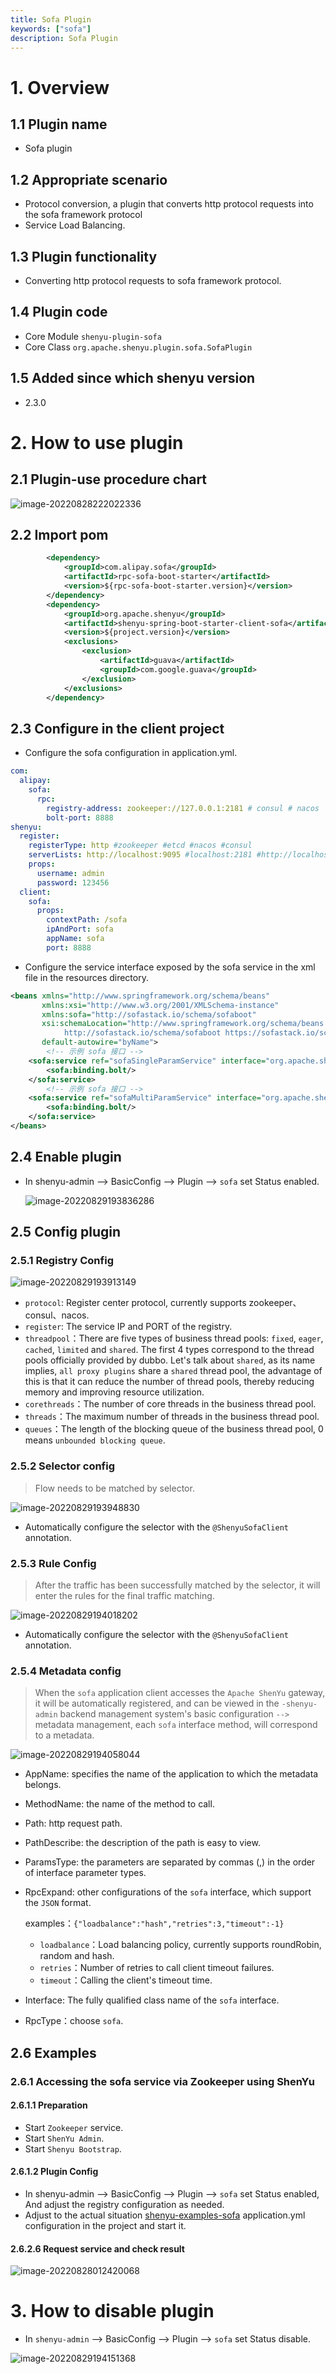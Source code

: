 ```yaml
---
title: Sofa Plugin   
keywords: ["sofa"]
description: Sofa Plugin
---
```


# 1. Overview

## 1.1 Plugin name

- Sofa plugin

## 1.2 Appropriate scenario

- Protocol conversion, a plugin that converts http protocol requests into the sofa framework protocol
- Service Load Balancing.

## 1.3 Plugin functionality

- Converting http protocol requests to sofa framework protocol.

## 1.4 Plugin code

- Core Module `shenyu-plugin-sofa`
- Core Class `org.apache.shenyu.plugin.sofa.SofaPlugin`

## 1.5 Added since which shenyu version

- 2.3.0

# 2. How to use plugin

## 2.1 Plugin-use procedure chart

![image-20220828222022336](/img/shenyu/plugin/sofa/procedure_chart_en.png)

## 2.2 Import pom

```xml
        <dependency>
            <groupId>com.alipay.sofa</groupId>
            <artifactId>rpc-sofa-boot-starter</artifactId>
            <version>${rpc-sofa-boot-starter.version}</version>
        </dependency>
        <dependency>
            <groupId>org.apache.shenyu</groupId>
            <artifactId>shenyu-spring-boot-starter-client-sofa</artifactId>
            <version>${project.version}</version>
            <exclusions>
                <exclusion>
                    <artifactId>guava</artifactId>
                    <groupId>com.google.guava</groupId>
                </exclusion>
            </exclusions>
        </dependency>
```

## 2.3 Configure in the client project

- Configure the sofa configuration in application.yml.

```yaml
com:
  alipay:
    sofa:
      rpc:
        registry-address: zookeeper://127.0.0.1:2181 # consul # nacos
        bolt-port: 8888
shenyu:
  register:
    registerType: http #zookeeper #etcd #nacos #consul
    serverLists: http://localhost:9095 #localhost:2181 #http://localhost:2379 #localhost:8848
    props:
      username: admin
      password: 123456
  client:
    sofa:
      props:
        contextPath: /sofa
        ipAndPort: sofa
        appName: sofa
        port: 8888
```

- Configure the service interface exposed by the sofa service in the xml file in the resources directory.

```xml
<beans xmlns="http://www.springframework.org/schema/beans"
       xmlns:xsi="http://www.w3.org/2001/XMLSchema-instance"
       xmlns:sofa="http://sofastack.io/schema/sofaboot"
       xsi:schemaLocation="http://www.springframework.org/schema/beans http://www.springframework.org/schema/beans/spring-beans.xsd
            http://sofastack.io/schema/sofaboot https://sofastack.io/schema/sofaboot.xsd"
       default-autowire="byName">
		<!-- 示例 sofa 接口 -->
    <sofa:service ref="sofaSingleParamService" interface="org.apache.shenyu.examples.sofa.api.service.SofaSingleParamService">
        <sofa:binding.bolt/>
    </sofa:service>
		<!-- 示例 sofa 接口 -->
    <sofa:service ref="sofaMultiParamService" interface="org.apache.shenyu.examples.sofa.api.service.SofaMultiParamService">
        <sofa:binding.bolt/>
    </sofa:service>
</beans>
```

## 2.4 Enable plugin

- In shenyu-admin --> BasicConfig --> Plugin --> `sofa` set Status enabled.

  ![image-20220829193836286](/img/shenyu/plugin/sofa/enable_sofa_en.png)


## 2.5 Config plugin

### 2.5.1 Registry Config

![image-20220829193913149](/img/shenyu/plugin/sofa/sofa_registry_en.png)

- `protocol`:  Register center protocol, currently supports zookeeper、consul、nacos.
- `register`: The service IP and PORT of the registry.
- `threadpool`：There are five types of business thread pools: `fixed`, `eager`, `cached`, `limited` and `shared`. The first 4 types correspond to the thread pools officially provided by dubbo. Let's talk about `shared`, as its name implies, `all proxy plugins` share a `shared` thread pool, the advantage of this is that it can reduce the number of thread pools, thereby reducing memory and improving resource utilization.
- `corethreads`：The number of core threads in the business thread pool.
- `threads`：The maximum number of threads in the business thread pool.
- `queues`：The length of the blocking queue of the business thread pool, 0 means `unbounded blocking queue`.

### 2.5.2 Selector config

> Flow needs to be matched by selector.

![image-20220829193948830](/img/shenyu/plugin/sofa/selector_config_en.png)

- Automatically configure the selector with the `@ShenyuSofaClient` annotation.

### 2.5.3 Rule Config

> After the traffic has been successfully matched by the selector, it will enter the rules for the final traffic matching.

![image-20220829194018202](/img/shenyu/plugin/sofa/rule_config_en.png)

- Automatically configure the selector with the `@ShenyuSofaClient` annotation.

### 2.5.4 Metadata config

> When the `sofa` application client accesses the `Apache ShenYu` gateway, it will be automatically registered, and can be viewed in the `-shenyu-admin` backend management system's basic configuration `-->` metadata management, each `sofa` interface method, will correspond to a metadata.

![image-20220829194058044](/img/shenyu/plugin/sofa/metadata_config_en.png)

- AppName: specifies the name of the application to which the metadata belongs.

- MethodName: the name of the method to call.

- Path: http request path.

- PathDescribe: the description of the path is easy to view.

- ParamsType: the parameters are separated by commas (,) in the order of interface parameter types.

- RpcExpand: other configurations of the `sofa` interface, which support the `JSON` format.

  examples：`{"loadbalance":"hash","retries":3,"timeout":-1}`

    - `loadbalance`：Load balancing policy, currently supports roundRobin, random and hash.
    - `retries`：Number of retries to call client timeout failures.
    - `timeout`：Calling the client's timeout time.

- Interface: The fully qualified class name of the `sofa` interface.

- RpcType：choose `sofa`.

## 2.6 Examples

### 2.6.1 Accessing the sofa service via Zookeeper using ShenYu

#### 2.6.1.1 Preparation

- Start `Zookeeper` service.
- Start `ShenYu Admin`.
- Start `Shenyu Bootstrap`.

#### 2.6.1.2 Plugin Config

- In shenyu-admin --> BasicConfig --> Plugin --> `sofa` set Status enabled, And adjust the registry configuration as needed.
- Adjust to the actual situation [shenyu-examples-sofa](https://github.com/apache/shenyu/tree/v2.5.0/shenyu-examples/shenyu-examples-sofa) application.yml configuration in the project and start it.

#### 2.6.2.6 Request service and check result

![image-20220828012420068](/img/shenyu/plugin/sofa/check_request_zh.png)

# 3. How to disable plugin

- In `shenyu-admin` --> BasicConfig --> Plugin --> `sofa` set Status disable.

![image-20220829194151368](/img/shenyu/plugin/sofa/close_sofa_en.png)






